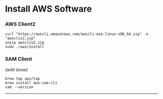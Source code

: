 # Install AWS Software

### AWS Client2
```
curl "https://awscli.amazonaws.com/awscli-exe-linux-x86_64.zip" -o "awscliv2.zip"
unzip awscliv2.zip
sudo ./aws/install
```

### SAM Client 

*(with brew)*

```
brew tap aws/tap
brew install aws-sam-cli
sam --version
```

---

